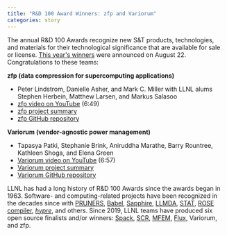 ```yaml
---
title: "R&D 100 Award Winners: zfp and Variorum"
categories: story
---
```


The annual R&amp;D 100 Awards recognize new S&amp;T products, technologies, and materials for their technological significance that are available for sale or license. [This year's winners](https://www.rdworldonline.com/2023-rd-100-award-winners/) were announced on August 22. Congratulations to these teams:

**zfp (data compression for supercomputing applications)**

- Peter Lindstrom, Danielle Asher, and Mark C. Miller with LLNL alums Stephen Herbein, Matthew Larsen, and Markus Salasoo
- [zfp video on YouTube](https://www.youtube.com/watch?v=09Jl2ggiDuY) (6:49)
- [zfp project summary](https://computing.llnl.gov/projects/zfp)
- [zfp GitHub repository](https://github.com/LLNL/zfp)

**Variorum (vendor-agnostic power management)**

- Tapasya Patki, Stephanie Brink, Aniruddha Marathe, Barry Rountree, Kathleen Shoga, and Elena Green
- [Variorum video on YouTube](https://www.youtube.com/watch?v=rgJGgPERBao) (6:57)
- [Variorum project summary](https://computing.llnl.gov/projects/variorum)
- [Variorum GitHub repository](https://github.com/LLNL/variorum)

LLNL has had a long history of R&amp;D 100 Awards since the awards began in 1963. Software- and computing-related projects have been recognized in the decades since with [PRUNERS](https://pruners.github.io/), [Babel](https://software.llnl.gov/Babel/#page=home), [Sapphire](https://computing.llnl.gov/projects/sapphire), [LLMDA](https://gs.llnl.gov/biosecurity-center/llmda), [STAT](https://github.com/LLNL/STAT), [ROSE compiler](https://github.com/rose-compiler/rose), [*hypre*](https://github.com/LLNL/hypre), and others. Since 2019, LLNL teams have produced six open source finalists and/or winners: [Spack](https://spack.io/), [SCR](https://github.com/LLNL/scr), [MFEM](https://mfem.org/), [Flux](https://flux-framework.org/), Variorum, and zfp.
